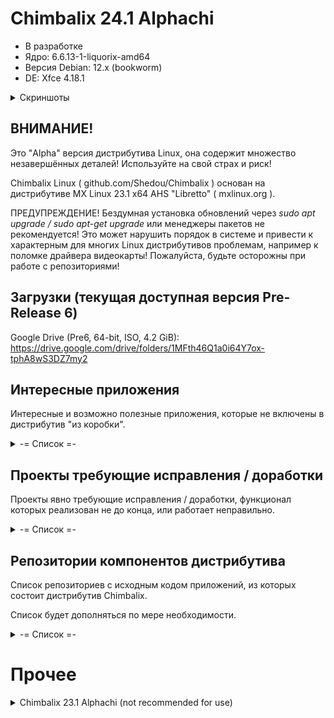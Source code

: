 # Chimbalix 24.1 Alphachi
* В разработке
* Ядро: 6.6.13-1-liquorix-amd64
* Версия Debian: 12.x (bookworm)
* DE: Xfce 4.18.1

<details>
  <summary>Скриншоты</summary>

|![VirtualBox_Chimbalix 24 1 Alphachi_12_03_2024_19_01_30-q85](https://github.com/Shedou/Chimbalix/assets/19572158/41baa8f7-b00b-4e11-a504-962f7b6992bf)|![VirtualBox_Chimbalix 24 1 Alphachi_12_03_2024_19_03_45-q85-q75](https://github.com/Shedou/Chimbalix/assets/19572158/cde2e179-e416-4ddc-b3e0-0b9a649c0f8a)|![VirtualBox_Chimbalix 24 1 Alphachi_12_03_2024_19_04_14-q85-q75](https://github.com/Shedou/Chimbalix/assets/19572158/d05236de-4893-44f6-ac3f-db6d0c911222)|![VirtualBox_Chimbalix 24 1 Alphachi_12_03_2024_19_04_38-q85-q75](https://github.com/Shedou/Chimbalix/assets/19572158/82bea8ec-bb5f-4e35-9548-6c2014cd2eb4)|
|-|-|-|-|
|![VirtualBox_Chimbalix 24 1 Alphachi_12_03_2024_19_04_59-q85-q75](https://github.com/Shedou/Chimbalix/assets/19572158/7f4e83f9-6286-431d-a1c2-b4658d7d8829)|![VirtualBox_Chimbalix 24 1 Alphachi_12_03_2024_19_08_31-q85-q75](https://github.com/Shedou/Chimbalix/assets/19572158/1c36ca94-9019-4d2a-97c2-18379fd4a08a)|![VirtualBox_Chimbalix 24 1 Alphachi_12_03_2024_19_10_07-q85-q75](https://github.com/Shedou/Chimbalix/assets/19572158/7650673a-fcf2-4179-9ba0-2f59e239aaf1)|![VirtualBox_Chimbalix 24 1 Alphachi_12_03_2024_19_12_44-q85-q75](https://github.com/Shedou/Chimbalix/assets/19572158/5cea498e-8c70-49a9-9c9e-5cf1699979ea)|
|![VirtualBox_Chimbalix 24 1 Alphachi_12_03_2024_19_12_51-q85-q75](https://github.com/Shedou/Chimbalix/assets/19572158/6cfb47b7-d86d-432b-b01c-d986157bb364)|![VirtualBox_Chimbalix 24 1 Alphachi_12_03_2024_19_13_10-q85-q75](https://github.com/Shedou/Chimbalix/assets/19572158/1752a3b1-c600-4739-809f-a0f1109672d3)|![VirtualBox_Chimbalix 24 1 Alphachi_12_03_2024_19_23_21-q85-q75](https://github.com/Shedou/Chimbalix/assets/19572158/5e6d7ab0-17d2-4d7b-a5b5-6a8b7d3be838)|![VirtualBox_Chimbalix 24 1 Alphachi_12_03_2024_19_23_32-q85-q75](https://github.com/Shedou/Chimbalix/assets/19572158/ac8a7e9c-6038-4cdb-89e7-c1074610f51e)|

</details>

## ВНИМАНИЕ!

Это "Alpha" версия дистрибутива Linux, она содержит множество незавершённых деталей! Используйте на свой страх и риск!

Chimbalix Linux ( github.com/Shedou/Chimbalix ) основан на дистрибутиве MX Linux 23.1 x64 AHS "Libretto" ( mxlinux.org ).

ПРЕДУПРЕЖДЕНИЕ! Бездумная установка обновлений через *sudo apt upgrade / sudo apt-get upgrade* или менеджеры пакетов не рекомендуется! Это может нарушить порядок в системе и привести к характерным для многих Linux дистрибутивов проблемам, например к поломке драйвера видеокарты! Пожалуйста, будьте осторожны при работе с репозиториями!

## Загрузки (текущая доступная версия Pre-Release 6)
Google Drive (Pre6, 64-bit, ISO, 4.2 GiB): https://drive.google.com/drive/folders/1MFth46Q1a0i64Y7ox-tphA8wS3DZ7my2

## Интересные приложения
Интересные и возможно полезные приложения, которые не включены в дистрибутив "из коробки".

<details>
  <summary>-= Список =-</summary>

* Генерация изображений с помощью нейронных сетей: [Сборка Stable Diffusion Web UI Neuro Linux](https://github.com/Shedou/Neuro/tree/main/SD_WEBUI_Neuro_Linux)

</details>

## Проекты требующие исправления / доработки
Проекты явно требующие исправления / доработки, функционал которых реализован не до конца, или работает неправильно.

<details>
  <summary>-= Список =-</summary>

* Скрипты для Chimbalix Linux: [chimbalix-scripts](https://github.com/Shedou/chimbalix-scripts)

</details>

## Репозитории компонентов дистрибутива
Список репозиториев с исходным кодом приложений, из которых состоит дистрибутив Chimbalix.

Список будет дополняться по мере необходимости.

<details>
  <summary>-= Список =-</summary>

* Скрипты для Chimbalix Linux: [chimbalix-scripts](https://github.com/Shedou/chimbalix-scripts)
* Программа установки дистрибутива: [chimbalix-installer](https://github.com/Shedou/chimbalix-installer)
* Программа создания ISO образа дистрибутива: [chimbalix-snapshot](https://github.com/Shedou/chimbalix-snapshot)

</details>

# Прочее
<details>
  <summary>Chimbalix 23.1 Alphachi (not recommended for use)</summary>

# Chimbalix 23.1 Alphachi (not recommended for use)
* Kernel: 6.5.0-1mx-ahs-amd64
* Debian Version: 12.2 (bookworm)
* DE: Xfce 4.18.1
* GTK: 3.24.38
### Base Software

<details>
  <summary>Base Software</summary>

* File Managers: Thunar, Midnight Commander (CLI).
* Archivers: Ark, Engrampa, File Roller.
* Task Managers: System Monitoring Center, Xfce, Htop (CLI)
* Web Browsers: Firefox, MX Viewer.
* Office: LibreOffice.
* Image Viewer: Nomacs.
* Media Player: VLC.
* Text Editors: FeatherPad, Midnight Commander (CLI), Nano (CLI).
* Image Editors: Krita, RawTherapee.
* Audio Editor: Audacity.
* Video Editor: KDEnLive.
* 3D Modelling: Blender.
* IDE: Geany.
* Benchmarks: ChimbaBench, KDiskMark, HardInfo.
* Wine: Staging 8.12, Winetricks, custom wine prefix.

</details>

## WARNING!

This is the "Alpha" version of the Linux distribution, it contains a lot of unfinished things! Use at your own risk!

Chimbalix 23.1 "Alphachi" ( github.com/Shedou/Chimbalix ) is based on MX Linux 23.1 x64 AHS "Libretto" ( mxlinux.org )

ATTENTION! Installing updates via *sudo apt upgrade / sudo apt-get upgrade* or through the update center is highly not recommended!

## Downloads

### Google Drive (64-bit, ISO, 3.7 GiB): https://drive.google.com/drive/folders/1vJwvMnvEqnk92MZ_dmQpAaB9BEUCt03L

### GitHub (64-bit, 7-Zip, 2 parts): [Chimbalix 23.1 Alphachi](https://github.com/Shedou/Chimbalix/releases/tag/Chimbalix_v1) - [![Github Releases](https://img.shields.io/github/downloads/Shedou/Chimbalix/Chimbalix_v1/total.svg)](https://github.com/Shedou/Chimbalix/releases/tag/Chimbalix_v1)

### Service Packs:
[Chimbalix 23.1 Alphachi - Service Pack 1](https://github.com/Shedou/Chimbalix/releases/tag/Chimbalix_v1_sp1) - [![Github Releases](https://img.shields.io/github/downloads/Shedou/Chimbalix/Chimbalix_v1_sp1/total.svg)](https://github.com/Shedou/Chimbalix/releases/tag/Chimbalix_v1_sp1)

## Visuals

|![IMG_20231231_205657](https://github.com/Shedou/Chimbalix/assets/19572158/82976618-a74b-4911-9e6f-cf3a6ed5f6d7)|![IMG_20231231_210146_1](https://github.com/Shedou/Chimbalix/assets/19572158/f0528658-7330-445a-937d-8ddb6771c94b)|![IMG_20231231_210235](https://github.com/Shedou/Chimbalix/assets/19572158/eb6c2bb8-91c9-407d-9123-b51eeb295e4c)|![IMG_20231231_210314](https://github.com/Shedou/Chimbalix/assets/19572158/b8c409b6-6e8c-44ac-b301-6ac7f6840993)|
|-|-|-|-|

</details>
